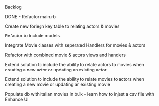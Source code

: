 Backlog

DONE - Refactor main.rb

Create new foriegn key table to relating actors & movies

Refactor to include models

Integrate Movie classes with seperated Handlers for movies & actors

Refactor with combined movie & actors views and handlers

Extend solution to include the ability to relate actors to movies when 
creating a new actor or updating an existing actor

Extend solution to include the ability to relate movies to actors when creating a new movie or updating an existing movie

Populate db with italian movies in bulk - learn how to injest a csv flie with 
Enhance UI